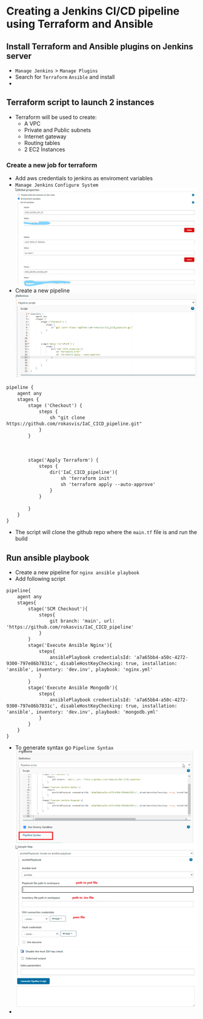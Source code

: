 # Creating a Jenkins CI/CD pipeline using Terraform and Ansible 

## Install Terraform and Ansible plugins on Jenkins server 

- `Manage Jenkins` > `Manage Plugins`
- Search for `Terraform` `Ansible` and install 
- 
## Terraform script to launch 2 instances

- Terraform will be used to create:
    - A VPC
    - Private and Public subnets 
    - Internet gateway 
    - Routing tables 
    - 2 EC2 Instances

### Create a new job for terraform

- Add aws credentials to jenkins as enviroment variables
- `Manage Jenkins` `Configure System`
![](Images/credentials.jpg)
- Create a new pipeline
![](Images/terraform_script.png)
```
pipeline {
    agent any
    stages { 
        stage ('Checkout') {
            steps {
                sh "git clone https://github.com/rokasvis/IaC_CICD_pipeline.git"
            }
        }
   

    
        stage('Apply Terraform') {
            steps {
                dir('IaC_CICD_pipeline'){
                    sh 'terraform init'
                    sh 'terraform apply --auto-approve'
                }
            }
            
        }
    }
}
```
- The script will clone the github repo where the `main.tf` file is and run the build

## Run ansible playbook

- Create a new pipeline for `nginx ansible playbook`
- Add following script
```
pipeline{
    agent any
    stages{
        stage('SCM Checkout'){
            steps{
                git branch: 'main', url: 'https://github.com/rokasvis/IaC_CICD_pipeline'
            }
        }
        stage('Execute Ansible Nginx'){
            steps{
                ansiblePlaybook credentialsId: 'a7a65bb4-a50c-4272-9300-797e86b7831c', disableHostKeyChecking: true, installation: 'ansible', inventory: 'dev.inv', playbook: 'nginx.yml'
            }
        }
        stage('Execute Ansible Mongodb'){
            steps{
                ansiblePlaybook credentialsId: 'a7a65bb4-a50c-4272-9300-797e86b7831c', disableHostKeyChecking: true, installation: 'ansible', inventory: 'dev.inv', playbook: 'mongodb.yml'
            }
        }
    }
}
```
- To generate syntax go `Pipeline Syntax`
![](Images/pipelinesyntax.png)
![](Images/playbook1.png)
![](Images/playbook2.png)
- 


